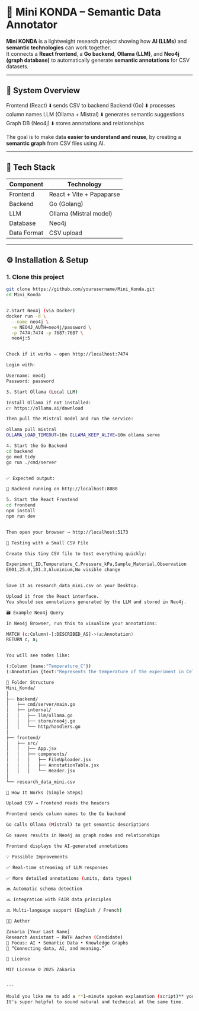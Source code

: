 # 🧠 Mini KONDA – Semantic Data Annotator

**Mini KONDA** is a lightweight research project showing how **AI (LLMs)** and **semantic technologies** can work together.  
It connects a **React frontend**, a **Go backend**, **Ollama (LLM)**, and **Neo4j (graph database)** to automatically generate **semantic annotations** for CSV datasets.

---

## 🚀 System Overview

Frontend (React)
⬇️ sends CSV to backend
Backend (Go)
⬇️ processes column names
LLM (Ollama + Mistral)
⬇️ generates semantic suggestions
Graph DB (Neo4j)
⬇️ stores annotations and relationships


The goal is to make data **easier to understand and reuse**, by creating a **semantic graph** from CSV files using AI.

---

## 🧩 Tech Stack

| Component | Technology |
|------------|-------------|
| Frontend | React + Vite + Papaparse |
| Backend | Go (Golang) |
| LLM | Ollama (Mistral model) |
| Database | Neo4j |
| Data Format | CSV upload |

---

## ⚙️ Installation & Setup

### 1. Clone this project

```bash
git clone https://github.com/yourusername/Mini_Konda.git
cd Mini_Konda


2.Start Neo4j (via Docker)
docker run -d \
  --name neo4j \
  -e NEO4J_AUTH=neo4j/password \
  -p 7474:7474 -p 7687:7687 \
  neo4j:5


Check if it works → open http://localhost:7474

Login with:

Username: neo4j
Password: password

3. Start Ollama (Local LLM)

Install Ollama if not installed:
👉 https://ollama.ai/download

Then pull the Mistral model and run the service:

ollama pull mistral
OLLAMA_LOAD_TIMEOUT=10m OLLAMA_KEEP_ALIVE=10m ollama serve

4. Start the Go Backend
cd backend
go mod tidy
go run ./cmd/server


✅ Expected output:

🚀 Backend running on http://localhost:8080

5. Start the React Frontend
cd frontend
npm install
npm run dev


Then open your browser → http://localhost:5173

🧠 Testing with a Small CSV File

Create this tiny CSV file to test everything quickly:

Experiment_ID,Temperature_C,Pressure_kPa,Sample_Material,Observation
E001,25.0,101.3,Aluminium,No visible change


Save it as research_data_mini.csv on your Desktop.

Upload it from the React interface.
You should see annotations generated by the LLM and stored in Neo4j.

🗃️ Example Neo4j Query

In Neo4j Browser, run this to visualize your annotations:

MATCH (c:Column)-[:DESCRIBED_AS]->(a:Annotation)
RETURN c, a;


You will see nodes like:

(:Column {name:"Temperature_C"})
(:Annotation {text:"Represents the temperature of the experiment in Celsius."})

🧩 Folder Structure
Mini_Konda/
│
├── backend/
│   ├── cmd/server/main.go
│   ├── internal/
│   │   ├── llm/ollama.go
│   │   ├── store/neo4j.go
│   │   └── http/handlers.go
│
├── frontend/
│   ├── src/
│   │   ├── App.jsx
│   │   ├── components/
│   │   │   ├── FileUploader.jsx
│   │   │   ├── AnnotationTable.jsx
│   │   │   └── Header.jsx
│
└── research_data_mini.csv

💬 How It Works (Simple Steps)

Upload CSV → Frontend reads the headers

Frontend sends column names to the Go backend

Go calls Ollama (Mistral) to get semantic descriptions

Go saves results in Neo4j as graph nodes and relationships

Frontend displays the AI-generated annotations

💡 Possible Improvements

✅ Real-time streaming of LLM responses

✅ More detailed annotations (units, data types)

🔜 Automatic schema detection

🔜 Integration with FAIR data principles

🔜 Multi-language support (English / French)

🧑‍💻 Author

Zakaria [Your Last Name]
Research Assistant – RWTH Aachen (Candidate)
🎯 Focus: AI • Semantic Data • Knowledge Graphs
💬 “Connecting data, AI, and meaning.”

📄 License

MIT License © 2025 Zakaria


---

Would you like me to add a **1-minute spoken explanation (script)** you can use in your interview to describe this project simply and confidently?  
It’s super helpful to sound natural and technical at the same time.